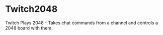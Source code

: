 # Twitch2048
Twitch Plays 2048 - Takes chat commands from a channel and controls a 2048 board with them.
